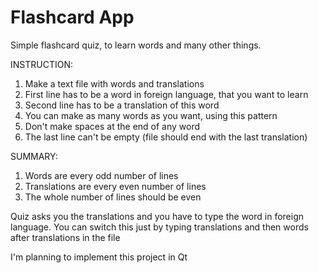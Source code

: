 # Flashcard App
Simple flashcard quiz, to learn words and many other things.

INSTRUCTION:
1. Make a text file with words and translations
2. First line has to be a word in foreign language, that you want to learn
3. Second line has to be a translation of this word
4. You can make as many words as you want, using this pattern
5. Don't make spaces at the end of any word
6. The last line can't be empty (file should end with the last translation)

SUMMARY:
1. Words are every odd number of lines
2. Translations are every even number of lines
3. The whole number of lines should be even

Quiz asks you the translations and you have to type the word in foreign language.
You can switch this just by typing translations and then words after translations in the file

I'm planning to implement this project in Qt